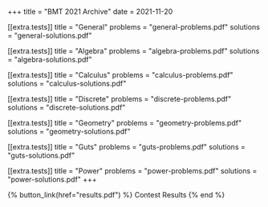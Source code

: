 +++
title = "BMT 2021 Archive"
date = 2021-11-20

[[extra.tests]]
title = "General"
problems = "general-problems.pdf"
solutions = "general-solutions.pdf"

[[extra.tests]]
title = "Algebra"
problems = "algebra-problems.pdf"
solutions = "algebra-solutions.pdf"

[[extra.tests]]
title = "Calculus"
problems = "calculus-problems.pdf"
solutions = "calculus-solutions.pdf"

[[extra.tests]]
title = "Discrete"
problems = "discrete-problems.pdf"
solutions = "discrete-solutions.pdf"

[[extra.tests]]
title = "Geometry"
problems = "geometry-problems.pdf"
solutions = "geometry-solutions.pdf"

[[extra.tests]]
title = "Guts"
problems = "guts-problems.pdf"
solutions = "guts-solutions.pdf"

[[extra.tests]]
title = "Power"
problems = "power-problems.pdf"
solutions = "power-solutions.pdf"
+++

{% button_link(href="results.pdf") %} Contest Results {% end %}
